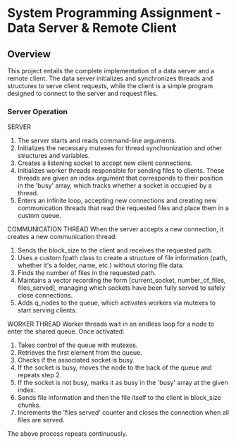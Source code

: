 # System Programming Assignment - Data Server & Remote Client

## Overview
This project entails the complete implementation of a data server and a remote client. The data server initializes and synchronizes threads and structures to serve client requests, while the client is a simple program designed to connect to the server and request files.

### Server Operation
SERVER
1. The server starts and reads command-line arguments.
2. Initializes the necessary mutexes for thread synchronization and other structures and variables.
3. Creates a listening socket to accept new client connections.
4. Initializes worker threads responsible for sending files to clients. These threads are given an index argument that corresponds to their position in the 'busy' array, which tracks whether a socket is occupied by a thread.
5. Enters an infinite loop, accepting new connections and creating new communication threads that read the requested files and place them in a custom queue.

COMMUNICATION THREAD
When the server accepts a new connection, it creates a new communication thread:
1. Sends the block_size to the client and receives the requested path.
2. Uses a custom fpath class to create a structure of file information (path, whether it's a folder, name, etc.) without storing file data.
3. Finds the number of files in the requested path.
4. Maintains a vector recording the form [current_socket, number_of_files, files_served], managing which sockets have been fully served to safely close connections.
5. Adds q_nodes to the queue, which activates workers via mutexes to start serving clients.

WORKER THREAD
Worker threads wait in an endless loop for a node to enter the shared queue. Once activated:
1. Takes control of the queue with mutexes.
2. Retrieves the first element from the queue.
3. Checks if the associated socket is busy.
4. If the socket is busy, moves the node to the back of the queue and repeats step 2.
5. If the socket is not busy, marks it as busy in the 'busy' array at the given index.
6. Sends file information and then the file itself to the client in block_size chunks.
7. Increments the 'files served' counter and closes the connection when all files are served.

The above process repeats continuously.

